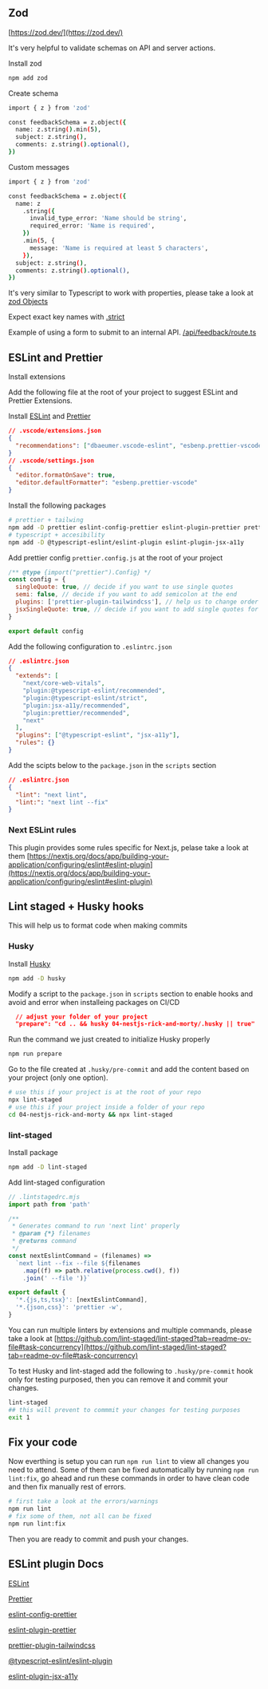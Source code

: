 ## Zod

[https://zod.dev/](https://zod.dev/)

It's very helpful to validate schemas on API and server actions.

Install zod

```bash
npm add zod
```

Create schema

```bash
import { z } from 'zod'

const feedbackSchema = z.object({
  name: z.string().min(5),
  subject: z.string(),
  comments: z.string().optional(),
})
```

Custom messages

```bash
import { z } from 'zod'

const feedbackSchema = z.object({
  name: z
    .string({
      invalid_type_error: 'Name should be string',
      required_error: 'Name is required',
    })
    .min(5, {
      message: 'Name is required at least 5 characters',
    }),
  subject: z.string(),
  comments: z.string().optional(),
})
```

It's very similar to Typescript to work with properties, please take a look at [zod Objects](https://zod.dev/?id=objects)

Expect exact key names with [.strict](https://zod.dev/?id=strict)

Example of using a form to submit to an internal API.
[/api/feedback/route.ts](./src/app/api/feedback/route.ts)

## ESLint and Prettier

Install extensions

Add the following file at the root of your project to suggest ESLint and Prettier Extensions.

Install [ESLint](https://marketplace.visualstudio.com/items?itemName=dbaeumer.vscode-eslint) and [Prettier](https://marketplace.visualstudio.com/items?itemName=esbenp.prettier-vscode)

```json
// .vscode/extensions.json
{
  "recommendations": ["dbaeumer.vscode-eslint", "esbenp.prettier-vscode"]
}
// .vscode/settings.json
{
  "editor.formatOnSave": true,
  "editor.defaultFormatter": "esbenp.prettier-vscode"
}
```

Install the following packages

```bash
# prettier + tailwing
npm add -D prettier eslint-config-prettier eslint-plugin-prettier prettier-plugin-tailwindcss
# typescript + accesibility
npm add -D @typescript-eslint/eslint-plugin eslint-plugin-jsx-a11y
```

Add prettier config `prettier.config.js` at the root of your project

```js
/** @type {import("prettier").Config} */
const config = {
  singleQuote: true, // decide if you want to use single quotes
  semi: false, // decide if you want to add semicolon at the end
  plugins: ['prettier-plugin-tailwindcss'], // help us to change order automatically for Tailwind
  jsxSingleQuote: true, // decide if you want to add single quotes for JSX
}

export default config
```

Add the following configuration to `.eslintrc.json`

```json
// .eslintrc.json
{
  "extends": [
    "next/core-web-vitals",
    "plugin:@typescript-eslint/recommended",
    "plugin:@typescript-eslint/strict",
    "plugin:jsx-a11y/recommended",
    "plugin:prettier/recommended",
    "next"
  ],
  "plugins": ["@typescript-eslint", "jsx-a11y"],
  "rules": {}
}
```

Add the scipts below to the `package.json` in the `scripts` section

```json
// .eslintrc.json
{
  "lint": "next lint",
  "lint:": "next lint --fix"
}
```

### Next ESLint rules

This plugin provides some rules specific for Next.js, pelase take a look at them
[https://nextjs.org/docs/app/building-your-application/configuring/eslint#eslint-plugin](https://nextjs.org/docs/app/building-your-application/configuring/eslint#eslint-plugin)

## Lint staged + Husky hooks

This will help us to format code when making commits

### Husky

Install [Husky](https://typicode.github.io/husky/)

```bash
npm add -D husky
```

Modify a script to the `package.json` in `scripts` section to enable hooks and avoid and error when installeing packages on CI/CD

```json
  // adjust your folder of your project
  "prepare": "cd .. && husky 04-nestjs-rick-and-morty/.husky || true"
```

Run the command we just created to initialize Husky properly

```bash
npm run prepare
```

Go to the file created at `.husky/pre-commit` and add the content based on your project (only one option).

```bash
# use this if your project is at the root of your repo
npx lint-staged
# use this if your project inside a folder of your repo
cd 04-nestjs-rick-and-morty && npx lint-staged
```

### lint-staged

Install package

```bash
npm add -D lint-staged
```

Add lint-staged configuration

```js
// .lintstagedrc.mjs
import path from 'path'

/**
 * Generates command to run 'next lint' properly
 * @param {*} filenames
 * @returns command
 */
const nextEslintCommand = (filenames) =>
  `next lint --fix --file ${filenames
    .map((f) => path.relative(process.cwd(), f))
    .join(' --file ')}`

export default {
  '*.{js,ts,tsx}': [nextEslintCommand],
  '*.{json,css}': 'prettier -w',
}
```

You can run multiple linters by extensions and multiple commands, please take a look at [https://github.com/lint-staged/lint-staged?tab=readme-ov-file#task-concurrency](https://github.com/lint-staged/lint-staged?tab=readme-ov-file#task-concurrency)

To test Husky and lint-staged add the following to `.husky/pre-commit` hook only for testing purposed, then you can remove it and commit your changes.

```bash
lint-staged
## this will prevent to commmit your changes for testing purposes
exit 1
```

## Fix your code

Now everthing is setup you can run `npm run lint` to view all changes you need to attend. Some of them can be fixed automatically by running `npm run lint:fix`, go ahead and run these commands in order to have clean code and then fix manually rest of errors.

```bash
# first take a look at the errors/warnings
npm run lint
# fix some of them, not all can be fixed
npm run lint:fix
```

Then you are ready to commit and push your changes.

## ESLint plugin Docs

[ESLint](https://eslint.org/docs/v8.x/)

[Prettier](https://prettier.io/)

[eslint-config-prettier](https://github.com/prettier/eslint-config-prettier)

[eslint-plugin-prettier](https://github.com/prettier/eslint-plugin-prettier)

[prettier-plugin-tailwindcss](https://github.com/tailwindlabs/prettier-plugin-tailwindcss)

[@typescript-eslint/eslint-plugin](https://typescript-eslint.io/)

[eslint-plugin-jsx-a11y](https://www.npmjs.com/package/eslint-plugin-jsx-a11y)
